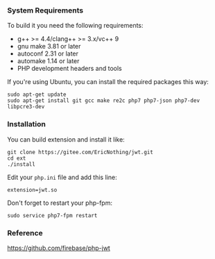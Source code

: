 ### System Requirements

To build it you need the following requirements:

* g++ >= 4.4/clang++ >= 3.x/vc++ 9
* gnu make 3.81 or later
* autoconf 2.31 or later
* automake 1.14 or later
* PHP development headers and tools

If you're using Ubuntu, you can install the required packages this way:

```
sudo apt-get update
sudo apt-get install git gcc make re2c php7 php7-json php7-dev libpcre3-dev
```

### Installation

You can build extension and install it like:

```
git clone https://gitee.com/EricNothing/jwt.git
cd ext
./install
```
Edit your `php.ini` file and add this line:
```
extension=jwt.so
```

Don't forget to restart your php-fpm:
```
sudo service php7-fpm restart
```

### Reference
https://github.com/firebase/php-jwt
